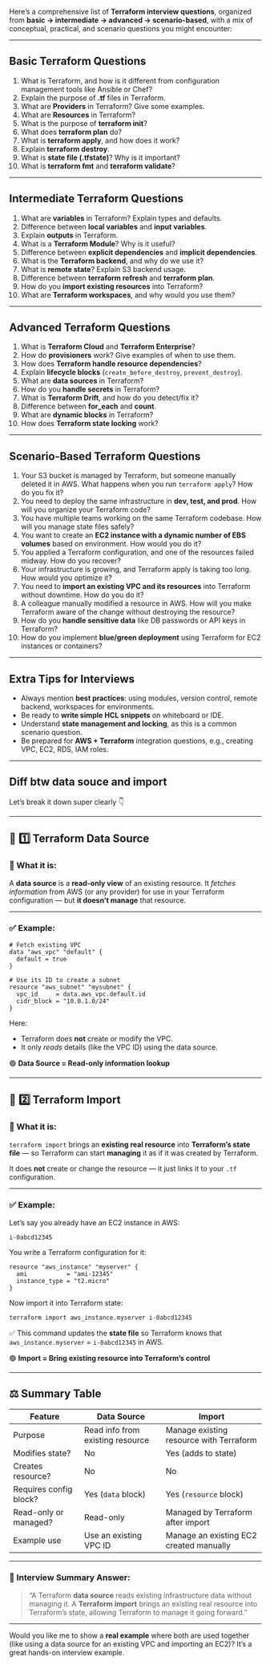 Here’s a comprehensive list of **Terraform interview questions**, organized from **basic → intermediate → advanced → scenario-based**, with a mix of conceptual, practical, and scenario questions you might encounter:

---

## **Basic Terraform Questions**

1. What is Terraform, and how is it different from configuration management tools like Ansible or Chef?
2. Explain the purpose of **.tf** files in Terraform.
3. What are **Providers** in Terraform? Give some examples.
4. What are **Resources** in Terraform?
5. What is the purpose of **terraform init**?
6. What does **terraform plan** do?
7. What is **terraform apply**, and how does it work?
8. Explain **terraform destroy**.
9. What is **state file (.tfstate)**? Why is it important?
10. What is **terraform fmt** and **terraform validate**?

---

## **Intermediate Terraform Questions**

1. What are **variables** in Terraform? Explain types and defaults.
2. Difference between **local variables** and **input variables**.
3. Explain **outputs** in Terraform.
4. What is a **Terraform Module**? Why is it useful?
5. Difference between **explicit dependencies** and **implicit dependencies**.
6. What is the **Terraform backend**, and why do we use it?
7. What is **remote state**? Explain S3 backend usage.
8. Difference between **terraform refresh** and **terraform plan**.
9. How do you **import existing resources** into Terraform?
10. What are **Terraform workspaces**, and why would you use them?

---

## **Advanced Terraform Questions**

1. What is **Terraform Cloud** and **Terraform Enterprise**?
2. How do **provisioners** work? Give examples of when to use them.
3. How does **Terraform handle resource dependencies**?
4. Explain **lifecycle blocks** (`create_before_destroy`, `prevent_destroy`).
5. What are **data sources** in Terraform?
6. How do you **handle secrets** in Terraform?
7. What is **Terraform Drift**, and how do you detect/fix it?
8. Difference between **for_each** and **count**.
9. What are **dynamic blocks** in Terraform?
10. How does **Terraform state locking** work?

---

## **Scenario-Based Terraform Questions**

1. Your S3 bucket is managed by Terraform, but someone manually deleted it in AWS. What happens when you run `terraform apply`? How do you fix it?
2. You need to deploy the same infrastructure in **dev, test, and prod**. How will you organize your Terraform code?
3. You have multiple teams working on the same Terraform codebase. How will you manage state files safely?
4. You want to create an **EC2 instance with a dynamic number of EBS volumes** based on environment. How would you do it?
5. You applied a Terraform configuration, and one of the resources failed midway. How do you recover?
6. Your infrastructure is growing, and Terraform apply is taking too long. How would you optimize it?
7. You need to **import an existing VPC and its resources** into Terraform without downtime. How do you do it?
8. A colleague manually modified a resource in AWS. How will you make Terraform aware of the change without destroying the resource?
9. How do you **handle sensitive data** like DB passwords or API keys in Terraform?
10. How do you implement **blue/green deployment** using Terraform for EC2 instances or containers?

---

## **Extra Tips for Interviews**

* Always mention **best practices**: using modules, version control, remote backend, workspaces for environments.
* Be ready to **write simple HCL snippets** on whiteboard or IDE.
* Understand **state management and locking**, as this is a common scenario question.
* Be prepared for **AWS + Terraform** integration questions, e.g., creating VPC, EC2, RDS, IAM roles.

---

Diff btw data souce and import
------------
Let’s break it down super clearly 👇

---

## 🧩 1️⃣ Terraform **Data Source**

### 🧠 What it is:

A **data source** is a **read-only view** of an existing resource.
It *fetches information* from AWS (or any provider) for use in your Terraform configuration — but **it doesn’t manage** that resource.

---

### ✅ Example:

```hcl
# Fetch existing VPC
data "aws_vpc" "default" {
  default = true
}

# Use its ID to create a subnet
resource "aws_subnet" "mysubnet" {
  vpc_id     = data.aws_vpc.default.id
  cidr_block = "10.0.1.0/24"
}
```

Here:

* Terraform does **not** create or modify the VPC.
* It only *reads* details (like the VPC ID) using the data source.

🟢 **Data Source = Read-only information lookup**

---

## 🧩 2️⃣ Terraform **Import**

### 🧠 What it is:

`terraform import` brings an **existing real resource** into **Terraform’s state file** — so Terraform can start **managing** it as if it was created by Terraform.

It does **not** create or change the resource — it just links it to your `.tf` configuration.

---

### ✅ Example:

Let’s say you already have an EC2 instance in AWS:

```
i-0abcd12345
```

You write a Terraform configuration for it:

```hcl
resource "aws_instance" "myserver" {
  ami           = "ami-12345"
  instance_type = "t2.micro"
}
```

Now import it into Terraform state:

```bash
terraform import aws_instance.myserver i-0abcd12345
```

✅ This command updates the **state file** so Terraform knows that
`aws_instance.myserver` = `i-0abcd12345` in AWS.

🟢 **Import = Bring existing resource into Terraform’s control**

---

## ⚖️ Summary Table

| Feature                | **Data Source**                  | **Import**                              |
| ---------------------- | -------------------------------- | --------------------------------------- |
| Purpose                | Read info from existing resource | Manage existing resource with Terraform |
| Modifies state?        | No                               | Yes (adds to state)                     |
| Creates resource?      | No                               | No                                      |
| Requires config block? | Yes (`data` block)               | Yes (`resource` block)                  |
| Read-only or managed?  | Read-only                        | Managed by Terraform after import       |
| Example use            | Use an existing VPC ID           | Manage an existing EC2 created manually |

---

### 🧠 Interview Summary Answer:

> “A Terraform **data source** reads existing infrastructure data without managing it.
> A **Terraform import** brings an existing real resource into Terraform’s state, allowing Terraform to manage it going forward.”

---

Would you like me to show a **real example** where both are used together (like using a data source for an existing VPC and importing an EC2)? It’s a great hands-on interview example.

